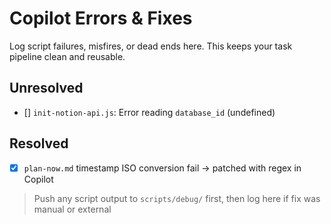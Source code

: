 # Copilot Errors & Fixes

Log script failures, misfires, or dead ends here. This keeps your task pipeline clean and reusable.

## Unresolved
- [] `init-notion-api.js`: Error reading `database_id` (undefined)

## Resolved
- [x] `plan-now.md` timestamp ISO conversion fail → patched with regex in Copilot

> Push any script output to `scripts/debug/` first, then log here if fix was manual or external
